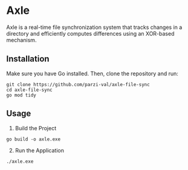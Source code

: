 # Axle

Axle is a real-time file synchronization system that tracks changes in a directory and efficiently computes differences using an XOR-based mechanism.

## Installation

Make sure you have Go installed. Then, clone the repository and run:

```
git clone https://github.com/parzi-val/axle-file-sync
cd axle-file-sync
go mod tidy
```

## Usage

1. Build the Project

```
go build -o axle.exe
```

2. Run the Application

```
./axle.exe
```
